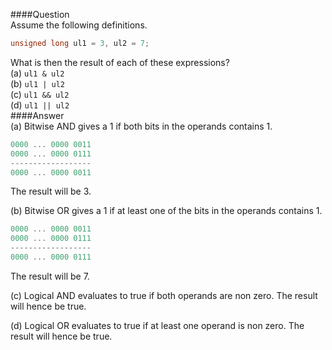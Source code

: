 ####Question  
Assume the following definitions.  
```cpp
unsigned long ul1 = 3, ul2 = 7;
```
What is then the result of each of these expressions?  
(a) `ul1 & ul2`  
(b) `ul1 | ul2`  
(c) `ul1 && ul2`  
(d) `ul1 || ul2`  
####Answer  
(a) Bitwise AND gives a 1 if both bits in the operands contains 1.
```cpp
0000 ... 0000 0011
0000 ... 0000 0111 
------------------
0000 ... 0000 0011
```
The result will be 3.  

(b) Bitwise OR gives a 1 if at least one of the bits in the operands contains 1.
```cpp
0000 ... 0000 0011
0000 ... 0000 0111 
------------------
0000 ... 0000 0111
```
The result will be 7.  

(c) Logical AND evaluates to true if both operands are non zero. The result will hence be true.  

(d) Logical OR evaluates to true if at least one operand is non zero. The result will hence be true.    
